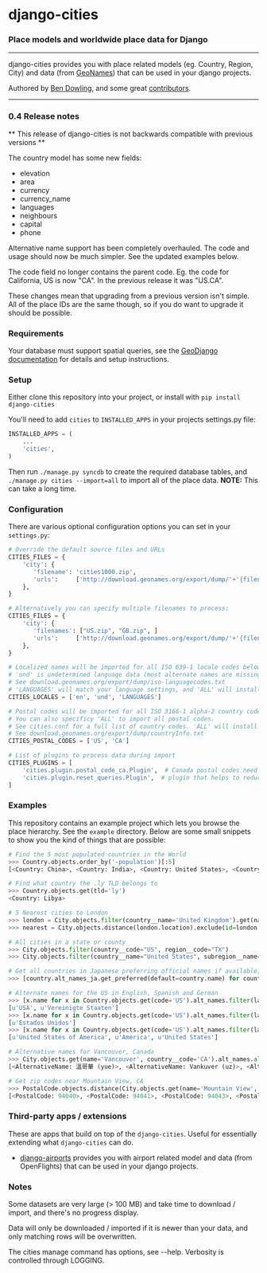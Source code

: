 # django-cities
### Place models and worldwide place data for Django

----

django-cities provides you with place related models (eg. Country, Region, City) and data (from [GeoNames](http://www.geonames.org/)) that can be used in your django projects.

Authored by [Ben Dowling](http://www.coderholic.com), and some great [contributors](https://github.com/coderholic/django-cities/contributors).

----

### 0.4 Release notes

** This release of django-cities is not backwards compatible with previous versions **

The country model has some new fields:
 - elevation
 - area
 - currency
 - currency_name
 - languages
 - neighbours
 - capital
 - phone

Alternative name support has been completely overhauled. The code and usage should now be much simpler. See the updated examples below.

The code field no longer contains the parent code. Eg. the code for California, US is now "CA". In the previous release it was "US.CA".

These changes mean that upgrading from a previous version isn't simple. All of the place IDs are the same though, so if you do want to upgrade it should be possible.

### Requirements

Your database must support spatial queries, see the [GeoDjango documentation](https://docs.djangoproject.com/en/dev/ref/contrib/gis/) for details and setup instructions.


### Setup

Either clone this repository into your project, or install with ```pip install django-cities```

You'll need to add ```cities``` to ```INSTALLED_APPS``` in your projects settings.py file:

```python
INSTALLED_APPS = (
    ...
    'cities',
)
```

Then run ```./manage.py syncdb``` to create the required database tables, and ```./manage.py cities --import=all``` to import all of the place data. **NOTE:** This can take a long time.

### Configuration

There are various optional configuration options you can set in your ```settings.py```:

```python
# Override the default source files and URLs
CITIES_FILES = {
    'city': {
       'filename': 'cities1000.zip',
       'urls':     ['http://download.geonames.org/export/dump/'+'{filename}']
    },
}

# Alternatively you can specify multiple filenames to process:
CITIES_FILES = {
    'city': {
       'filenames': ["US.zip", "GB.zip", ]
       'urls':     ['http://download.geonames.org/export/dump/'+'{filename}']
    },
}

# Localized names will be imported for all ISO 639-1 locale codes below.
# 'und' is undetermined language data (most alternate names are missing a lang tag).
# See download.geonames.org/export/dump/iso-languagecodes.txt
# 'LANGUAGES' will match your language settings, and 'ALL' will install everything
CITIES_LOCALES = ['en', 'und', 'LANGUAGES']

# Postal codes will be imported for all ISO 3166-1 alpha-2 country codes below.
# You can also specificy 'ALL' to import all postal codes.
# See cities.conf for a full list of country codes. 'ALL' will install everything.
# See download.geonames.org/export/dump/countryInfo.txt
CITIES_POSTAL_CODES = ['US', 'CA']

# List of plugins to process data during import
CITIES_PLUGINS = [
    'cities.plugin.postal_code_ca.Plugin',  # Canada postal codes need region codes remapped to match geonames
    'cities.plugin.reset_queries.Plugin',  # plugin that helps to reduce memory usage when importing large datasets (e.g. "allCountries.zip")
]
```

### Examples

This repository contains an example project which lets you browse the place hierarchy. See the ```example``` directory. Below are some small snippets to show you the kind of things that are possible:


```python
# Find the 5 most populated countries in the World
>>> Country.objects.order_by('-population')[:5]
[<Country: China>, <Country: India>, <Country: United States>, <Country: Indonesia>, <Country: Brazil>]

# Find what country the .ly TLD belongs to
>>> Country.objects.get(tld='ly')
<Country: Libya>

# 5 Nearest cities to London
>>> london = City.objects.filter(country__name='United Kingdom').get(name='London')
>>> nearest = City.objects.distance(london.location).exclude(id=london.id).order_by('distance')[:5]

# All cities in a state or county
>>> City.objects.filter(country__code="US", region__code="TX")
>>> City.objects.filter(country__name="United States", subregion__name="Orange County")

# Get all countries in Japanese preferring official names if available, fallback on ASCII names:
>>> [country.alt_names_ja.get_preferred(default=country.name) for country in Country.objects.all()]

# Alternate names for the US in English, Spanish and German
>>> [x.name for x in Country.objects.get(code='US').alt_names.filter(language='de')]
[u'USA', u'Vereinigte Staaten']
>>> [x.name for x in Country.objects.get(code='US').alt_names.filter(language='es')]
[u'Estados Unidos']
>>> [x.name for x in Country.objects.get(code='US').alt_names.filter(language='en')]
[u'United States of America', u'America', u'United States']

# Alternative names for Vancouver, Canada
>>> City.objects.get(name='Vancouver', country__code='CA').alt_names.all()
[<AlternativeName: 溫哥華 (yue)>, <AlternativeName: Vankuver (uz)>, <AlternativeName: Ванкувер (ce)>, <AlternativeName: 溫哥華 (zh)>, <AlternativeName: वैंकूवर (hi)>, <AlternativeName: Ванкувер (tt)>, <AlternativeName: Vankuveris (lt)>, <AlternativeName: Fankoever (fy)>, <AlternativeName: فانكوفر (arz)>, <AlternativeName: Ванкувер (mn)>, <AlternativeName: ဗန်ကူးဗားမ_ (my)>, <AlternativeName: व्हँकूव्हर (mr)>, <AlternternativeName: வான்கூவர் (ta)>, <AlternativeName: فانكوفر (ar)>, <AlternativeName: Vankuver (az)>, <AlternativeName: Горад Ванкувер (be)>, <AlternativeName: ভ্যানকুভার (bn)>, <AlternativeName: แวนคูเวอร์ (th)>, <Al <AlternativeName: Ванкувер (uk)>, <AlternativeName: ਵੈਨਕੂਵਰ (pa)>, '...(remaining elements truncated)...']

# Get zip codes near Mountain View, CA
>>> PostalCode.objects.distance(City.objects.get(name='Mountain View', region__name='California').location).order_by('distance')[:5]
[<PostalCode: 94040>, <PostalCode: 94041>, <PostalCode: 94043>, <PostalCode: 94024>, <PostalCode: 94022>]
```

###  Third-party apps / extensions

These are apps that build on top of the ``django-cities``. Useful for essentially extending what ``django-cities`` can do.

* [django-airports](https://github.com/bashu/django-airports) provides you with airport related model and data (from OpenFlights) that can be used in your django projects.

### Notes

Some datasets are very large (> 100 MB) and take time to download / import, and there's no progress display.

Data will only be downloaded / imported if it is newer than your data, and only matching rows will be overwritten.

The cities manage command has options, see --help.  Verbosity is controlled through LOGGING.
